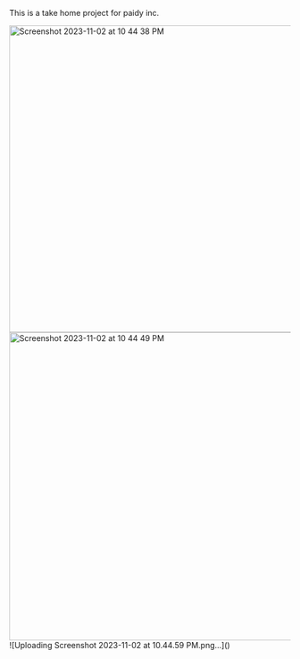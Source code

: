 This is a take home project for paidy inc.

<img width="550" alt="Screenshot 2023-11-02 at 10 44 38 PM" src="https://github.com/kaiyes/paidyTodoApp/assets/5293742/cd9298ed-5e8b-407c-a566-39f4efb66e2d">
<img width="552" alt="Screenshot 2023-11-02 at 10 44 49 PM" src="https://github.com/kaiyes/paidyTodoApp/assets/5293742/e3dee421-9909-45ac-9691-deb31d2cabb7">
![Uploading Screenshot 2023-11-02 at 10.44.59 PM.png…]()
